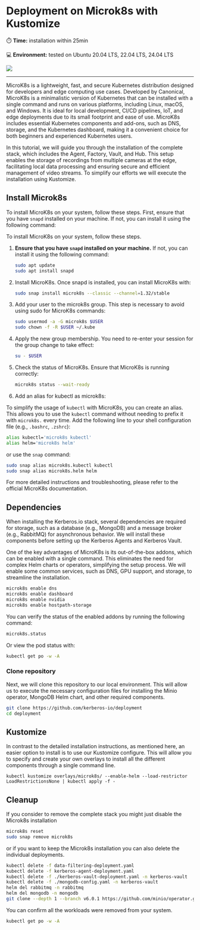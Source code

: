 # Deployment on Microk8s with Kustomize

⏱️ **Time:** installation within 25min

💻 **Environment:** tested on Ubuntu 20.04 LTS, 22.04 LTS, 24.04 LTS

[<img src="https://github.com/kerberos-io/deployment/workflows/Deploy%20on%20Microk8s/badge.svg"/>](https://github.com/kerberos-io/deployment/actions/workflows/microk8s.yaml)

---

MicroK8s is a lightweight, fast, and secure Kubernetes distribution designed for developers and edge computing use cases. Developed by Canonical, MicroK8s is a minimalistic version of Kubernetes that can be installed with a single command and runs on various platforms, including Linux, macOS, and Windows. It is ideal for local development, CI/CD pipelines, IoT, and edge deployments due to its small footprint and ease of use. MicroK8s includes essential Kubernetes components and add-ons, such as DNS, storage, and the Kubernetes dashboard, making it a convenient choice for both beginners and experienced Kubernetes users.

In this tutorial, we will guide you through the installation of the complete stack, which includes the Agent, Factory, Vault, and Hub. This setup enables the storage of recordings from multiple cameras at the edge, facilitating local data processing and ensuring secure and efficient management of video streams. To simplify our efforts we will execute the installation using Kustomize.

## Install Microk8s

To install MicroK8s on your system, follow these steps. First, ensure that you have `snapd` installed on your machine. If not, you can install it using the following command:

To install MicroK8s on your system, follow these steps.

1. **Ensure that you have `snapd` installed on your machine.**
   If not, you can install it using the following command:

   ```bash
   sudo apt update
   sudo apt install snapd
   ```

2. Install MicroK8s. Once snapd is installed, you can install MicroK8s with:

   ```bash
   sudo snap install microk8s --classic --channel=1.32/stable
   ```

3. Add your user to the microk8s group. This step is necessary to avoid using sudo for MicroK8s commands:

   ```bash
   sudo usermod -a -G microk8s $USER
   sudo chown -f -R $USER ~/.kube
   ```

4. Apply the new group membership. You need to re-enter your session for the group change to take effect:

   ```bash
   su - $USER
   ```

5. Check the status of MicroK8s. Ensure that MicroK8s is running correctly:

   ```bash
   microk8s status --wait-ready
   ```

6. Add an alias for kubectl as microk8s:

To simplify the usage of `kubectl` with MicroK8s, you can create an alias. This allows you to use the `kubectl` command without needing to prefix it with `microk8s.` every time. Add the following line to your shell configuration file (e.g., `.bashrc`, `.zshrc`):

```sh
alias kubectl='microk8s kubectl'
alias helm='microk8s helm'
```

or use the `snap` command:

```sh
sudo snap alias microk8s.kubectl kubectl
sudo snap alias microk8s.helm helm
```

For more detailed instructions and troubleshooting, please refer to the official MicroK8s documentation.

## Dependencies

When installing the Kerberos.io stack, several dependencies are required for storage, such as a database (e.g., MongoDB) and a message broker (e.g., RabbitMQ) for asynchronous behavior. We will install these components before setting up the Kerberos Agents and Kerberos Vault.

One of the key advantages of MicroK8s is its out-of-the-box addons, which can be enabled with a single command. This eliminates the need for complex Helm charts or operators, simplifying the setup process. We will enable some common services, such as DNS, GPU support, and storage, to streamline the installation.

```bash
microk8s enable dns
microk8s enable dashboard
microk8s enable nvidia
microk8s enable hostpath-storage
```

You can verify the status of the enabled addons by running the following command:

```sh
microk8s.status
```

Or view the pod status with:

```bash
kubectl get po -w -A
```

### Clone repository

Next, we will clone this repository to our local environment. This will allow us to execute the necessary configuration files for installing the Minio operator, MongoDB Helm chart, and other required components.

```bash
git clone https://github.com/kerberos-io/deployment
cd deployment
```

## Kustomize

In contrast to the detailed installation instructions, as mentioned here, an easier option to install is to use our Kustomize configure. This will allow you to specify and create your own overlays to install all the different components through a single command line.

    kubectl kustomize overlays/microk8s/ --enable-helm --load-restrictor LoadRestrictionsNone | kubectl apply -f -

## Cleanup

If you consider to remove the complete stack you might just disable the Microk8s installation

```bash
microk8s reset
sudo snap remove microk8s
```

or if you want to keep the Microk8s installation you can also delete the individual deployments.

```bash
kubectl delete -f data-filtering-deployment.yaml
kubectl delete -f kerberos-agent-deployment.yaml
kubectl delete -f ./kerberos-vault-deployment.yaml -n kerberos-vault
kubectl delete -f ./mongodb-config.yaml -n kerberos-vault
helm del rabbitmq -n rabbitmq
helm del mongodb -n mongodb
git clone --depth 1 --branch v6.0.1 https://github.com/minio/operator.git && kubectl delete -k operator/
```

You can confirm all the workloads were removed from your system.

```bash
kubectl get po -w -A
```
